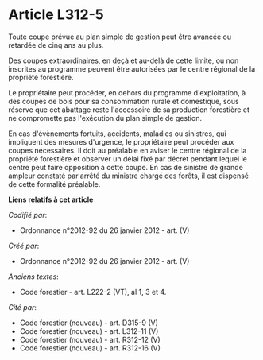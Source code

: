 # Article L312-5

Toute coupe prévue au plan simple de gestion peut être avancée ou retardée de cinq ans au plus.

Des coupes extraordinaires, en deçà et au-delà de cette limite, ou non inscrites au programme peuvent être autorisées par le
centre régional de la propriété forestière.

Le propriétaire peut procéder, en dehors du programme d'exploitation, à des coupes de bois pour sa consommation rurale et
domestique, sous réserve que cet abattage reste l'accessoire de sa production forestière et ne compromette pas l'exécution du
plan simple de gestion.

En cas d'évènements fortuits, accidents, maladies ou sinistres, qui impliquent des mesures d'urgence, le propriétaire peut
procéder aux coupes nécessaires. Il doit au préalable en aviser le centre régional de la propriété forestière et observer un
délai fixé par décret pendant lequel le centre peut faire opposition à cette coupe. En cas de sinistre de grande ampleur
constaté par arrêté du ministre chargé des forêts, il est dispensé de cette formalité préalable.

**Liens relatifs à cet article**

_Codifié par_:

  - Ordonnance n°2012-92 du 26 janvier 2012 - art. (V)

_Créé par_:

  - Ordonnance n°2012-92 du 26 janvier 2012 - art. (V)

_Anciens textes_:

  - Code forestier - art. L222-2 (VT), al 1, 3 et 4.

_Cité par_:

  - Code forestier (nouveau) - art. D315-9 (V)
  - Code forestier (nouveau) - art. L312-11 (V)
  - Code forestier (nouveau) - art. R312-12 (V)
  - Code forestier (nouveau) - art. R312-16 (V)
